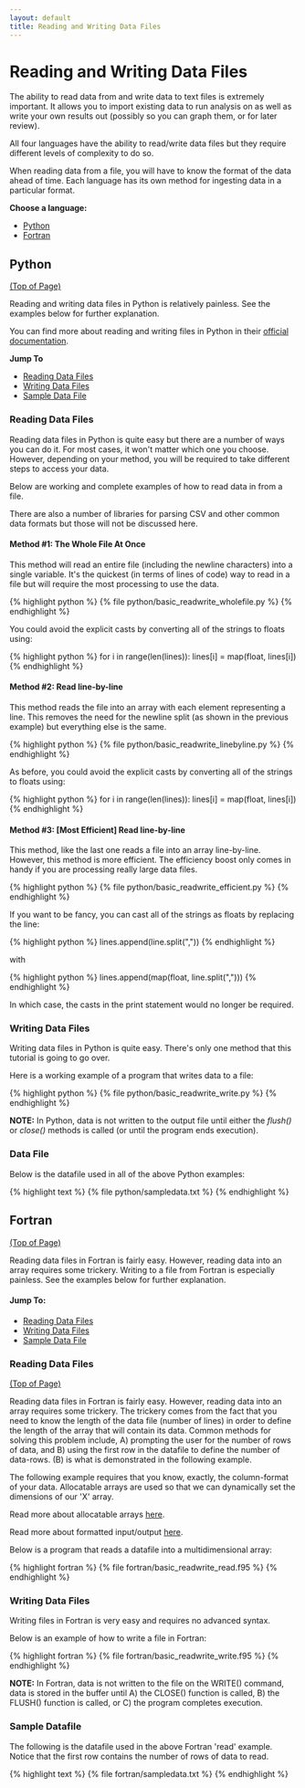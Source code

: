 ```yaml
---
layout: default
title: Reading and Writing Data Files
---
```


# Reading and Writing Data Files

The ability to read data from and write data to text files is extremely important.  It allows you to import existing data to run analysis on as well as write your own results out (possibly so you can graph them, or for later review).

All four languages have the ability to read/write data files but they require different levels of complexity to do so.

When reading data from a file, you will have to know the format of the data ahead of time.  Each language has its own method for ingesting data in a particular format.

**Choose a language:**

* [Python](#python)
* [Fortran](#fortran)

<a name="python"></a>
## Python
<div class="to-top"><a href="#top">(Top of Page)</a></div>
<div style="clear: both;"></div>

Reading and writing data files in Python is relatively painless.  See the examples below for further explanation.

You can find more about reading and writing files in Python in their [official documentation](http://docs.python.org/tutorial/inputoutput.html#reading-and-writing-files).

**Jump To**

* [Reading Data Files](#python-reading)
* [Writing Data Files](#python-writing)
* [Sample Data File](#python-datafile)

<a name="python-reading"></a>
### Reading Data Files

Reading data files in Python is quite easy but there are a number of ways you can do it.  For most cases, it won't matter which one you choose.  However, depending on your method, you will be required to take different steps to access your data.

Below are working and complete examples of how to read data in from a file.

There are also a number of libraries for parsing CSV and other common data formats but those will not be discussed here.

#### Method #1: The Whole File At Once

This method will read an entire file (including the newline characters) into a single variable.  It's the quickest (in terms of lines of code) way to read in a file but will require the most processing to use the data.

{% highlight python %}
{% file python/basic_readwrite_wholefile.py %}
{% endhighlight %}

You could avoid the explicit casts by converting all of the strings to floats using:

{% highlight python %}
for i in range(len(lines)):
	lines[i] = map(float, lines[i])
{% endhighlight %}

#### Method #2: Read line-by-line

This method reads the file into an array with each element representing a line.  This removes the need for the newline split (as shown in the previous example) but everything else is the same.

{% highlight python %}
{% file python/basic_readwrite_linebyline.py %}
{% endhighlight %}

As before, you could avoid the explicit casts by converting all of the strings to floats using:

{% highlight python %}
for i in range(len(lines)):
	lines[i] = map(float, lines[i])
{% endhighlight %}

#### Method #3: \[Most Efficient\] Read line-by-line

This method, like the last one reads a file into an array line-by-line.  However, this method is more efficient.  The efficiency boost only comes in handy if you are processing really large data files.

{% highlight python %}
{% file python/basic_readwrite_efficient.py %}
{% endhighlight %}

If you want to be fancy, you can cast all of the strings as floats by replacing the line:

{% highlight python %}
lines.append(line.split(","))
{% endhighlight %}

with

{% highlight python %}
lines.append(map(float, line.split(",")))
{% endhighlight %}

In which case, the casts in the print statement would no longer be required.

<a name="python-writing"></a>
### Writing Data Files

Writing data files in Python is quite easy.  There's only one method that this tutorial is going to go over.

Here is a working example of a program that writes data to a file:

{% highlight python %}
{% file python/basic_readwrite_write.py %}
{% endhighlight %}

**NOTE:** In Python, data is not written to the output file until either the *flush()* or *close()* methods is called (or until the program ends execution).

<a name="python-datafile"></a>
### Data File

Below is the datafile used in all of the above Python examples:

{% highlight text %}
{% file python/sampledata.txt %}
{% endhighlight %}

<a name="fortran"></a>
## Fortran
<div class="to-top"><a href="#top">(Top of Page)</a></div>
<div style="clear: both;"></div>

Reading data files in Fortran is fairly easy.  However, reading data into an array requires some trickery.  Writing to a file from Fortran is especially painless.  See the examples below for further explanation.

#### Jump To:
* [Reading Data Files](#fortran-reading)
* [Writing Data Files](#fortran-writing)
* [Sample Data File](#fortran-datafile)

<a name="fortran-reading"></a>
### Reading Data Files
<div class="to-top"><a href="#top">(Top of Page)</a></div>
<div style="clear: both;"></div>

Reading data files in Fortran is fairly easy.  However, reading data into an array requires some trickery.  The trickery comes from the fact that you need to know the length of the data file (number of lines) in order to define the length of the array that will contain its data.  Common methods for solving this problem include, A) prompting the user for the number of rows of data, and B) using the first row in the datafile to define the number of data-rows.  (B) is what is demonstrated in the following example.

The following example requires that you know, exactly, the column-format of your data.  Allocatable arrays are used so that we can dynamically set the dimensions of our 'X' array.

Read more about allocatable arrays [here](http://wikis.sun.com/display/openmp/Fortran+Allocatable+Arrays).

Read more about formatted input/output [here](http://www.cs.mtu.edu/~shene/COURSES/cs201/NOTES/chap05/format.html).

Below is a program that reads a datafile into a multidimensional array:

{% highlight fortran %}
{% file fortran/basic_readwrite_read.f95 %}
{% endhighlight %}

<a name="fortran-writing"></a>
### Writing Data Files

Writing files in Fortran is very easy and requires no advanced syntax.

Below is an example of how to write a file in Fortran:

{% highlight fortran %}
{% file fortran/basic_readwrite_write.f95 %}
{% endhighlight %}

**NOTE:** In Fortran, data is not written to the file on the WRITE() command, data is stored in the buffer until A) the CLOSE() function is called, B) the FLUSH() function is called, or C) the program completes execution.

<a name="fortran-datafile"></a>
### Sample Datafile

The following is the datafile used in the above Fortran 'read' example.  Notice that the first row contains the number of rows of data to read.

{% highlight text %}
{% file fortran/sampledata.txt %}
{% endhighlight %}


